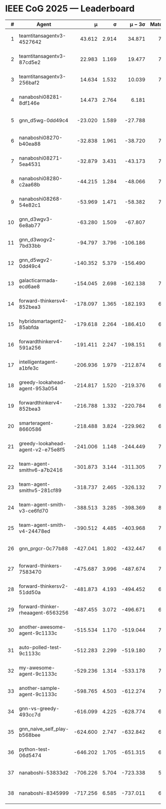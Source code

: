 # IEEE CoG 2025 — Leaderboard

| # | Agent | μ | σ | μ − 3σ | Matches | Updated |
|---:|---|---:|---:|---:|---:|---|
| 1 | teamtitansagentv3-4527642 | 43.612 | 2.914 | 34.871 | 7836 | 2025-08-30 15:35 |
| 2 | teamtitansagentv3-87cd5e2 | 22.983 | 1.169 | 19.477 | 7160 | 2025-08-30 15:35 |
| 3 | teamtitansagentv3-256baf2 | 14.634 | 1.532 | 10.039 | 7436 | 2025-08-30 15:35 |
| 4 | nanaboshi08281-8df146e | 14.473 | 2.764 | 6.181 | 296 | 2025-08-30 15:35 |
| 5 | gnn_d5wg-0dd49c4 | -23.020 | 1.589 | -27.788 | 160 | 2025-08-30 15:35 |
| 6 | nanaboshi08270-b40ea88 | -32.838 | 1.961 | -38.720 | 7480 | 2025-08-30 15:35 |
| 7 | nanaboshi08271-5ea4531 | -32.879 | 3.431 | -43.173 | 7658 | 2025-08-30 15:35 |
| 8 | nanaboshi08280-c2aa68b | -44.215 | 1.284 | -48.066 | 7058 | 2025-08-30 15:35 |
| 9 | nanaboshi08268-54e82c1 | -53.969 | 1.471 | -58.382 | 7180 | 2025-08-30 15:35 |
| 10 | gnn_d3wgv3-6e8ab77 | -63.280 | 1.509 | -67.807 | 178 | 2025-08-30 15:35 |
| 11 | gnn_d3wogv2-7bd33bb | -94.797 | 3.796 | -106.186 | 276 | 2025-08-30 15:35 |
| 12 | gnn_d5wgv2-0dd49c4 | -140.352 | 5.379 | -156.490 | 246 | 2025-08-30 15:35 |
| 13 | galacticarmada-ecd6ae8 | -154.045 | 2.698 | -162.138 | 7200 | 2025-08-30 15:35 |
| 14 | forward-thinkersv4-852bea3 | -178.097 | 1.365 | -182.193 | 6072 | 2025-08-30 15:35 |
| 15 | hybridsmartagent2-85abfda | -179.618 | 2.264 | -186.410 | 6403 | 2025-08-30 15:35 |
| 16 | forwardthinkerv4-591a256 | -191.411 | 2.247 | -198.151 | 6230 | 2025-08-30 15:35 |
| 17 | intelligentagent-a1bfe3c | -206.936 | 1.979 | -212.874 | 6424 | 2025-08-30 15:35 |
| 18 | greedy-lookahead-agent-953a054 | -214.817 | 1.520 | -219.376 | 6804 | 2025-08-30 15:35 |
| 19 | forwardthinkerv4-852bea3 | -216.788 | 1.332 | -220.784 | 6384 | 2025-08-30 15:35 |
| 20 | smarteragent-8660586 | -218.488 | 3.824 | -229.962 | 6059 | 2025-08-30 15:35 |
| 21 | greedy-lookahead-agent-v2-e75e8f5 | -241.006 | 1.148 | -244.449 | 7676 | 2025-08-30 15:35 |
| 22 | team-agent-smithv6-a7b2416 | -301.873 | 3.144 | -311.305 | 7840 | 2025-08-30 15:35 |
| 23 | team-agent-smithv5-281cf89 | -318.737 | 2.465 | -326.132 | 7800 | 2025-08-30 15:35 |
| 24 | team-agent-smith-v3-ce6fd70 | -388.513 | 3.285 | -398.369 | 8498 | 2025-08-30 15:35 |
| 25 | team-agent-smith-v4-24478ed | -390.512 | 4.485 | -403.968 | 7178 | 2025-08-30 15:35 |
| 26 | gnn_prgcr-0c77b88 | -427.041 | 1.802 | -432.447 | 6870 | 2025-08-30 15:35 |
| 27 | forward-thinkers-7583470 | -475.687 | 3.996 | -487.674 | 7520 | 2025-08-30 15:35 |
| 28 | forward-thinkersv2-51dd50a | -481.873 | 4.193 | -494.452 | 6788 | 2025-08-30 15:35 |
| 29 | forward-thinker-rheaagent-6563256 | -487.455 | 3.072 | -496.671 | 6428 | 2025-08-30 15:35 |
| 30 | another-awesome-agent-9c1133c | -515.534 | 1.170 | -519.044 | 7080 | 2025-08-30 15:35 |
| 31 | auto-polled-test-9c1133c | -512.283 | 2.299 | -519.180 | 7700 | 2025-08-30 15:35 |
| 32 | my-awesome-agent-9c1133c | -529.236 | 1.314 | -533.178 | 7420 | 2025-08-30 15:35 |
| 33 | another-sample-agent-9c1133c | -598.765 | 4.503 | -612.274 | 7700 | 2025-08-30 15:35 |
| 34 | gnn-vs-greedy-493cc7d | -616.099 | 4.225 | -628.774 | 6360 | 2025-08-30 15:35 |
| 35 | gnn_naive_self_play-b568bee | -624.600 | 2.747 | -632.842 | 6380 | 2025-08-30 15:35 |
| 36 | python-test-06d5474 | -646.202 | 1.705 | -651.315 | 6400 | 2025-08-30 15:35 |
| 37 | nanaboshi-53833d2 | -706.226 | 5.704 | -723.338 | 5540 | 2025-08-30 15:35 |
| 38 | nanaboshi-8345999 | -717.256 | 6.585 | -737.011 | 6490 | 2025-08-30 15:35 |
